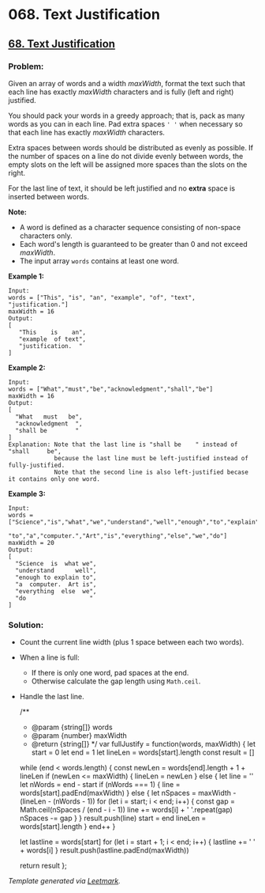 # 068. Text Justification

## [68. Text Justification](https://leetcode.com/problems/text-justification/description/)

### Problem:

Given an array of words and a width *maxWidth*, format the text such that each line has exactly *maxWidth* characters and is fully (left and right) justified.

You should pack your words in a greedy approach; that is, pack as many words as you can in each line. Pad extra spaces `' '` when necessary so that each line has exactly *maxWidth* characters.

Extra spaces between words should be distributed as evenly as possible. If the number of spaces on a line do not divide evenly between words, the empty slots on the left will be assigned more spaces than the slots on the right.

For the last line of text, it should be left justified and no **extra** space is inserted between words.

**Note:**

- A word is defined as a character sequence consisting of non-space characters only.
- Each word's length is guaranteed to be greater than 0 and not exceed *maxWidth*.
- The input array `words` contains at least one word.

**Example 1:**

```
Input:
words = ["This", "is", "an", "example", "of", "text", "justification."]
maxWidth = 16
Output:
[
   "This    is    an",
   "example  of text",
   "justification.  "
]
```

**Example 2:**

```
Input:
words = ["What","must","be","acknowledgment","shall","be"]
maxWidth = 16
Output:
[
  "What   must   be",
  "acknowledgment  ",
  "shall be        "
]
Explanation: Note that the last line is "shall be    " instead of "shall     be",
             because the last line must be left-justified instead of fully-justified.
             Note that the second line is also left-justified becase it contains only one word.
```

**Example 3:**

```
Input:
words = ["Science","is","what","we","understand","well","enough","to","explain",
         "to","a","computer.","Art","is","everything","else","we","do"]
maxWidth = 20
Output:
[
  "Science  is  what we",
  "understand      well",
  "enough to explain to",
  "a  computer.  Art is",
  "everything  else  we",
  "do                  "
]
```

### Solution:

- Count the current line width (plus 1 space between each two words).
- When a line is full:
    - If there is only one word, pad spaces at the end.
    - Otherwise calculate the gap length using `Math.ceil`.
- Handle the last line.
    
    /**
    
    - @param {string[]} words
    - @param {number} maxWidth
    - @return {string[]} */ var fullJustify = function(words, maxWidth) { let start = 0 let end = 1 let lineLen = words[start].length const result = []
    
    while (end < words.length) { const newLen = words[end].length + 1 + lineLen if (newLen <= maxWidth) { lineLen = newLen } else { let line = '' let nWords = end - start if (nWords === 1) { line = words[start].padEnd(maxWidth) } else { let nSpaces = maxWidth - (lineLen - (nWords - 1)) for (let i = start; i < end; i++) { const gap = Math.ceil(nSpaces / (end - i - 1)) line += words[i] + ' '.repeat(gap) nSpaces -= gap } } result.push(line) start = end lineLen = words[start].length } end++ }
    
    let lastline = words[start] for (let i = start + 1; i < end; i++) { lastline += ' ' + words[i] } result.push(lastline.padEnd(maxWidth))
    
    return result };
    

*Template generated via [Leetmark](https://github.com/crimx/crx-leetmark).*
